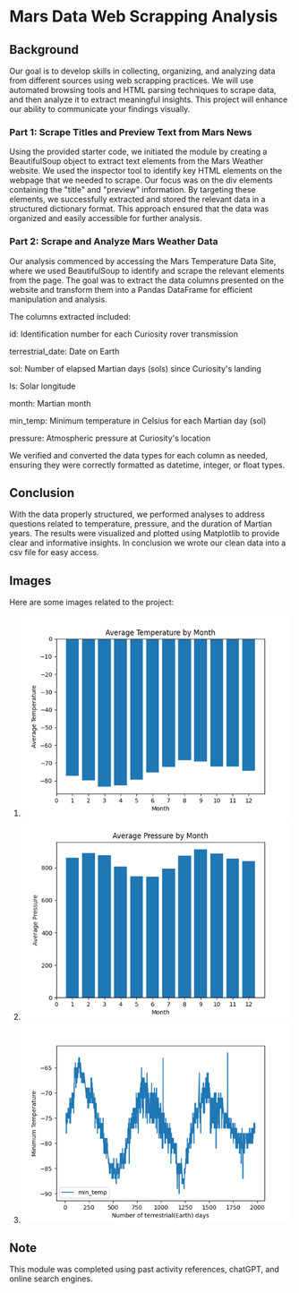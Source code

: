 # Mars Data Web Scrapping Analysis 

## Background 
 Our goal is to develop skills in collecting, organizing, and analyzing data from different sources using web scrapping practices. We will use automated browsing tools and HTML parsing techniques to scrape data, and then analyze it to extract meaningful insights. This project will enhance our ability to communicate your findings visually.

### Part 1: Scrape Titles and Preview Text from Mars News
Using the provided starter code, we initiated the module by creating a BeautifulSoup object to extract text elements from the Mars Weather website. We used the inspector tool to identify key HTML elements on the webpage that we needed to scrape. Our focus was on the div elements containing the "title" and "preview" information. By targeting these elements, we successfully extracted and stored the relevant data in a structured dictionary format. This approach ensured that the data was organized and easily accessible for further analysis.

### Part 2: Scrape and Analyze Mars Weather Data
Our analysis commenced by accessing the Mars Temperature Data Site, where we used BeautifulSoup to identify and scrape the relevant elements from the page. The goal was to extract the data columns presented on the website and transform them into a Pandas DataFrame for efficient manipulation and analysis.

The columns extracted included:

id: Identification number for each Curiosity rover transmission

terrestrial_date: Date on Earth

sol: Number of elapsed Martian days (sols) since Curiosity's landing

ls: Solar longitude

month: Martian month

min_temp: Minimum temperature in Celsius for each Martian day (sol)

pressure: Atmospheric pressure at Curiosity's location

We verified and converted the data types for each column as needed, ensuring they were correctly formatted as datetime, integer, or float types.

## Conclusion
With the data properly structured, we performed analyses to address questions related to temperature, pressure, and the duration of Martian years. The results were visualized and plotted using Matplotlib to provide clear and informative insights. In conclusion we wrote our clean data into a csv file for easy access. 

## Images

Here are some images related to the project:

1. ![Mars Temperature ](https://github.com/mariemsdiaz/web_scrapping/blob/main/Resources/average_temp_bar.png)
2. ![Mars Atmospheric Pressure](https://github.com/mariemsdiaz/web_scrapping/blob/main/Resources/average_pressure_bar.png)
3. ![Mars Terrestrial Days ](https://github.com/mariemsdiaz/web_scrapping/blob/main/Resources/terrestrial_days.png)

## Note

This module was completed using past activity references, chatGPT, and online search engines. 





